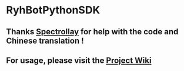 # RyhBotPythonSDK

## Thanks [Spectrollay](https://github.com/spectrollay) for help with the code and Chinese translation !

## For usage, please visit the [Project Wiki](https://github.com/runoneall/RyhBotPythonSDK/wiki)
